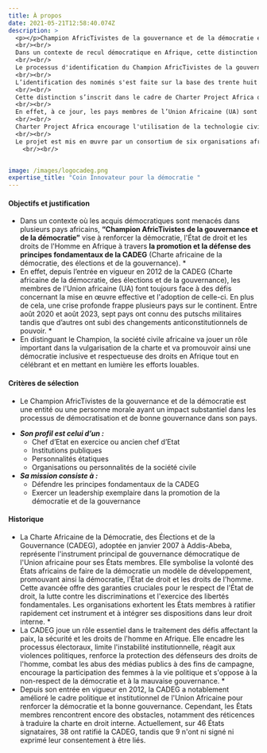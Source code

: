 ```yaml
---
title: À propos
date: 2021-05-21T12:58:40.074Z
description: >
  <p></p>Champion AfricTivistes de la gouvernance et de la démocratie est une initiative pour distinguer un(e) Champion de la gouvernance et de la démocratie dans l'écosystème politique. Le lauréat est une entité ou une personne morale ayant eu un impact substantiel dans les processus de démocratisation et de bonne gouvernance, et qui devient de facto ambassadeur pour la promotion de la CADEG auprès de ses pairs. 
  <br/><br/> 
  Dans un contexte de recul démocratique en Afrique, cette distinction ouverte et citoyenne a pour objectif de promouvoir les valeurs de bonne gouvernance, de démocratie et du respect des institutions, en Afrique à travers la promotion et la défense des principes fondamentaux de la Charte Africaine de la Démocratie, des Elections et de la Gouvernance (CADEG).
  <br/><br/> 
  Le processus d'identification du Champion AfricTivistes de la gouvernance et de la démocratie comprend une phase de tri et de présélection par des experts et des acteurs de la société civile africaine et un vote final des citoyens africains.
  <br/><br/> 
  L’identification des nominés s'est faite sur la base des trente huit (38) pays ayant ratifié la charte en s’appuyant sur des indicateurs qui ont permis de mesurer la progression respective de chaque pays ayant ratifié la Charte de gouvernance (CADEG) sur le plan de la mise en application des valeurs et principes de ladite Charte. D'autre part, elle s'est adossée à la documentation fournie et la perception sur une période allant de 2012 à 2023 (rapports, études, guides…), et en privilégiant les données africaines.
  <br/><br/> 
  Cette distinction s’inscrit dans le cadre de Charter Project Africa qui est est un projet panafricain axé sur les engagements contenus dans la Charte africaine de la démocratie, des élections et de la gouvernance (CADEG). Ce projet aide à la mise en œuvre et à l’appropriation de la Charte africaine sur la démocratie, les élections et la bonne gouvernance (CADEG) par le biais du plaidoyer, de la formation, de la sensibilisation en utilisant les outils numériques.
  <br/><br/> 
  En effet, à ce jour, les pays membres de l’Union Africaine (UA) sont toujours confrontés à divers obstacles liés à l'implémentation du principal document de politique de l'Union africaine, visant à faire progresser la gouvernance démocratique dans les États membres, la Charte africaine sur la démocratie, les élections et la bonne gouvernance (CADEG).  Malgré l'amélioration du cadre institutionnel de l'UA, depuis l’entrée en vigueur en 2012 de la CADEG, son implémentation correcte fait encore défaut, dans un contexte où l'expression de la démocratie et de la bonne gouvernance fait encore face à des défis majeurs en Afrique.
  <br/><br/> 
  Charter Project Africa encourage l'utilisation de la technologie civique pour amplifier la voix des citoyens. Pour ce faire, il fournit des ressources financières, par le biais de subventions, ainsi que des ressources techniques aux initiatives civiques en faveur de la démocratie, en particulier celles menées par des groupes sous-représentés.
  <br/><br/> 
  Le projet est mis en œuvre par un consortium de six organisations africaines et européennes, à savoir AfricTivistes, Code for Africa (CfA), Democracy Works Foundation (DWF), Gorée Institute, European Centre for Development Policy Management (ECDPM) et European Partnership for Democracy (EPD).
    <br/><br/> 


image: /images/logocadeg.png
expertise_title: "Coin Innovateur pour la démocratie "
---
```

#### Objectifs et justification 

* Dans un contexte où les acquis démocratiques sont menacés dans plusieurs pays africains, **“Champion AfricTivistes de la gouvernance et de la démocratie”** vise à renforcer la démocratie, l'État de droit et les droits de l'Homme en Afrique à travers **la promotion et la défense des principes fondamentaux de la CADEG** (Charte africaine de la démocratie, des élections et de la gouvernance).
    *  
* En effet, depuis l’entrée en vigueur en 2012 de la CADEG (Charte africaine de la démocratie, des élections et de la gouvernance), les membres de l'Union africaine (UA) font toujours face à des défis concernant la mise en œuvre effective et l'adoption de celle-ci. En plus de cela, une crise profonde frappe plusieurs pays sur le continent. Entre août 2020 et août 2023, sept pays ont connu des putschs militaires tandis que d’autres ont subi des changements anticonstitutionnels de pouvoir.
    *  
* En distinguant le Champion, la société civile africaine va jouer un rôle important dans la vulgarisation de la charte et va promouvoir ainsi une démocratie inclusive et respectueuse des droits en Afrique tout en célébrant et en mettant en lumière les efforts louables.

#### Critères de sélection

* Le Champion AfricTivistes de la gouvernance et de la démocratie est une entité ou une personne morale ayant un impact substantiel dans les processus de démocratisation et de bonne gouvernance dans son pays. 

- ***Son profil est celui d’un :***
  * Chef d’Etat en exercice ou ancien chef d’Etat
  * Institutions publiques
  * Personnalités étatiques
  * Organisations ou personnalités de la société civile
- ***Sa mission consiste à :***
  * Défendre les principes fondamentaux de la CADEG
  * Exercer un leadership exemplaire dans la promotion de la démocratie et de la gouvernance

#### Historique

* La Charte Africaine de la Démocratie, des Élections et de la Gouvernance (CADEG), adoptée en janvier 2007 à Addis-Abeba, représente l'instrument principal de gouvernance démocratique de l'Union africaine pour ses États membres. Elle symbolise la volonté des États africains de faire de la démocratie un modèle de développement, promouvant ainsi la démocratie, l'État de droit et les droits de l'homme. Cette avancée offre des garanties cruciales pour le respect de l'État de droit, la lutte contre les discriminations et l'exercice des libertés fondamentales. Les organisations exhortent les États membres à ratifier rapidement cet instrument et à intégrer ses dispositions dans leur droit interne.
    *  
* La CADEG joue un rôle essentiel dans le traitement des défis affectant la paix, la sécurité et les droits de l'homme en Afrique. Elle encadre les processus électoraux, limite l'instabilité institutionnelle, réagit aux violences politiques, renforce la protection des défenseurs des droits de l'homme, combat les abus des médias publics à des fins de campagne, encourage la participation des femmes à la vie politique et s'oppose à la non-respect de la démocratie et à la mauvaise gouvernance.
    *  
* Depuis son entrée en vigueur en 2012, la CADEG a notablement amélioré le cadre politique et institutionnel de l'Union Africaine pour renforcer la démocratie et la bonne gouvernance. Cependant, les États membres rencontrent encore des obstacles, notamment des réticences à traduire la charte en droit interne. Actuellement, sur 46 États signataires, 38 ont ratifié la CADEG, tandis que 9 n'ont ni signé ni exprimé leur consentement à être liés.